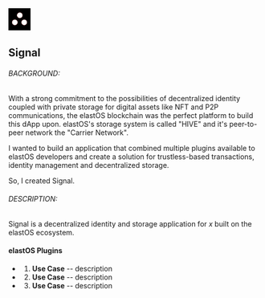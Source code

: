 <img src="./io.fragmnt.gitcoin/src/assets/appIcon.png" width="44px" height="44px"/>

## Signal

###### BACKGROUND: 
With a strong commitment to the possibilities of decentralized identity coupled with private storage for digital assets like NFT and P2P communications, the elastOS blockchain was the perfect platform to build this dApp upon. elastOS's storage system is called "HIVE" and it's peer-to-peer network the "Carrier Network". 

I wanted to build an application that combined multiple plugins available to elastOS developers and create a solution for trustless-based transactions, identity management and decentralized storage. 

So, I created Signal.

###### DESCRIPTION:

Signal is a decentralized identity and storage application for _x_ built on the elastOS ecosystem.

#### elastOS Plugins

* 1. **Use Case** -- description
* 2. **Use Case** -- description
* 3. **Use Case** -- description